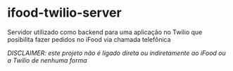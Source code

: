 # ifood-twilio-server
Servidor utilizado como backend para uma aplicação no Twilio que posibilita fazer pedidos no iFood via chamada telefônica

_DISCLAIMER: este projeto não é ligado direta ou indiretamente ao iFood ou a Twilio de nenhuma forma_
